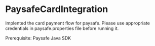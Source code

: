 # PaysafeCardIntegration

Implented the card payment flow for paysafe. 
Please use appropriate credentials in paysafe.properties file before running it.

Prerequisite: Paysafe Java SDK
